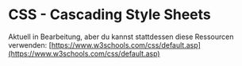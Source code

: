 # CSS - Cascading Style Sheets

Aktuell in Bearbeitung, aber du kannst stattdessen diese Ressourcen verwenden: [https://www.w3schools.com/css/default.asp](https://www.w3schools.com/css/default.asp)
